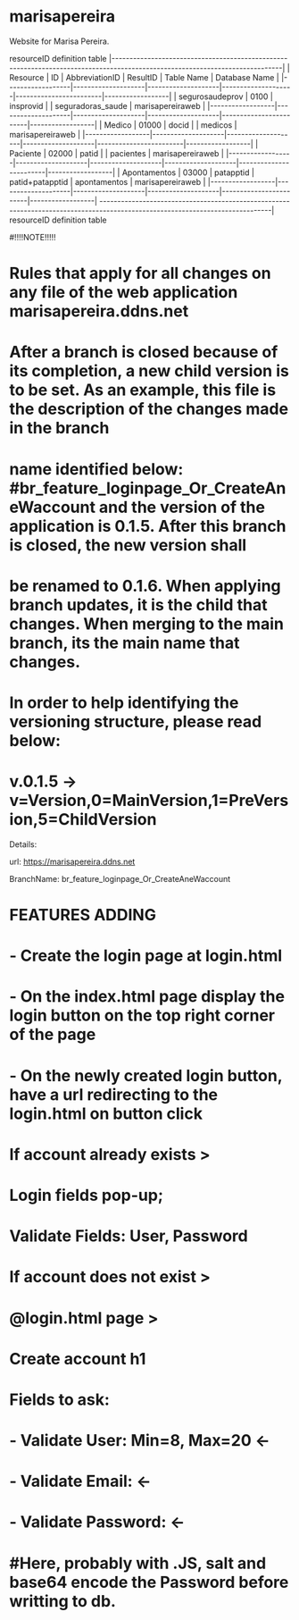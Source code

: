 # marisapereira
Website for Marisa Pereira.

resourceID definition table
|-----------------------------------------------------------------------------------------------------------------------------|
| Resource         |  ID                |  AbbreviationID    |   ResultID         |  Table Name            | Database Name    |
|------------------|--------------------|--------------------|--------------------|------------------------|------------------|
|  segurosaudeprov |  0100              |   insprovid        |                    |  seguradoras_saude     | marisapereiraweb |
|------------------|--------------------|--------------------|--------------------|------------------------|------------------|
|  Medico          |  01000             |   docid            |                    |  medicos               | marisapereiraweb |
|------------------|--------------------|--------------------|--------------------|------------------------|------------------|
|  Paciente        |  02000             |   patid            |                    |  pacientes             | marisapereiraweb |
|------------------|--------------------|--------------------|--------------------|------------------------|------------------|
|  Apontamentos    |  03000             |   patapptid        |  patid+patapptid   |  apontamentos          | marisapereiraweb |
|------------------|--------------------|--------------------|--------------------|------------------------|------------------|
------------------------------------------------------------------------------------------------------------------------------|
resourceID definition table



#!!!!NOTE!!!!!
# Rules that apply for all changes on any file of the web application marisapereira.ddns.net
# After a branch is closed because of its completion, a new child version is to be set. As an example, this file is the description of the changes made in the branch
# name identified below: #br_feature_loginpage_Or_CreateAneWaccount and the version of the application is 0.1.5. After this branch is closed, the new version shall
# be renamed to 0.1.6. When applying branch updates, it is the child that changes. When merging to the main branch, its the main name that changes.
# In order to help identifying the versioning structure, please read below:
# v.0.1.5 -> v=Version,0=MainVersion,1=PreVersion,5=ChildVersion



Details:

url: https://marisapereira.ddns.net

BranchName: br_feature_loginpage_Or_CreateAneWaccount


# FEATURES ADDING
#
# - Create the login page at login.html
# - On the index.html page display the login button on the top right corner of the page
# - On the newly created login button, have a url redirecting to the login.html on button click
#
#
#
#
# If account already exists >
#                            Login fields pop-up;
#                                         Validate Fields: User, Password
# If account does not exist >
#                            @login.html page >
#                                             Create account h1
# 					      Fields to ask:
#
#                                                     - Validate User: Min=8, Max=20 <-
#						      - Validate Email:  <-
#						      - Validate Password: <-
#						      #Here, probably with .JS, salt and base64 encode the Password before writting to db.
#
#
#
#
#
#
#
#
#

